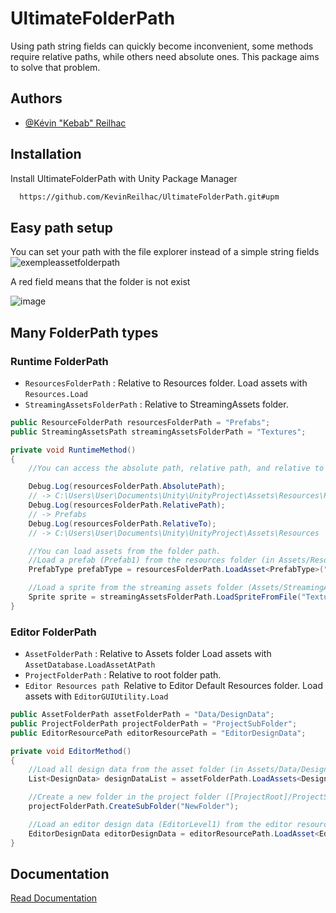 # UltimateFolderPath
Using path string fields can quickly become inconvenient, some methods require relative paths, while others need absolute ones. This package aims to solve that problem.

## Authors

- [@Kévin "Kebab" Reilhac](https://www.github.com/KevinReilhac)


## Installation

Install UltimateFolderPath with Unity Package Manager

```bash
  https://github.com/KevinReilhac/UltimateFolderPath.git#upm
```

## Easy path setup
You can set your path with the file explorer instead of a simple string fields
![exempleassetfolderpath](https://github.com/user-attachments/assets/26eb34f2-0e58-4ce3-8002-0625c7320b5c)

A red field means that the folder is not exist

![image](https://github.com/user-attachments/assets/89f5c82f-eef4-4fe0-b574-98ef0037b9f7)

## Many FolderPath types
### Runtime FolderPath
- `ResourcesFolderPath` : Relative to Resources folder. Load assets with ```Resources.Load```
- `StreamingAssetsFolderPath` : Relative to StreamingAssets folder.

```csharp
public ResourceFolderPath resourcesFolderPath = "Prefabs";
public StreamingAssetsPath streamingAssetsFolderPath = "Textures";

private void RuntimeMethod()
{
    //You can access the absolute path, relative path, and relative to path of the folder path.

    Debug.Log(resourcesFolderPath.AbsolutePath);
    // -> C:\Users\User\Documents\Unity\UnityProject\Assets\Resources\Prefabs
    Debug.Log(resourcesFolderPath.RelativePath);
    // -> Prefabs
    Debug.Log(resourcesFolderPath.RelativeTo);
    // -> C:\Users\User\Documents\Unity\UnityProject\Assets\Resources

    //You can load assets from the folder path.
    //Load a prefab (Prefab1) from the resources folder (in Assets/Resources/Prefabs/PrefabType)
    PrefabType prefabType = resourcesFolderPath.LoadAsset<PrefabType>("Prefabs/Prefab1");

    //Load a sprite from the streaming assets folder (Assets/StreamingAssets/Textures/Texture.png)
    Sprite sprite = streamingAssetsFolderPath.LoadSpriteFromFile("Texture.png");
}
```

### Editor FolderPath
- `AssetFolderPath` : Relative to Assets folder Load assets with ```AssetDatabase.LoadAssetAtPath```
- `ProjectFolderPath` : Relative to root folder path.
- `Editor Resources path `Relative to Editor Default Resources folder. Load assets with ```EditorGUIUtility.Load```

```csharp
public AssetFolderPath assetFolderPath = "Data/DesignData";
public ProjectFolderPath projectFolderPath = "ProjectSubFolder";
public EditorResourcePath editorResourcePath = "EditorDesignData";

private void EditorMethod()
{
    //Load all design data from the asset folder (in Assets/Data/DesignData)
    List<DesignData> designDataList = assetFolderPath.LoadAssets<DesignData>();

    //Create a new folder in the project folder ([ProjectRoot]/ProjectSubFolder/NewFolder)
    projectFolderPath.CreateSubFolder("NewFolder");

    //Load an editor design data (EditorLevel1) from the editor resource folder (in Assets/EditorDefaultResources/EditorDesignData/EditorLevel1)
    EditorDesignData editorDesignData = editorResourcePath.LoadAsset<EditorDesignData>("EditorLevel1");
}
```

## Documentation

[Read Documentation](https://kevinreilhac.github.io/UltimateFolderPath/)
